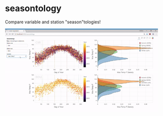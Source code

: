 # seasontology
Compare variable and station "season"tologies!

![Animation](https://github.com/ahuang11/seasontology/blob/master/animation.gif)
